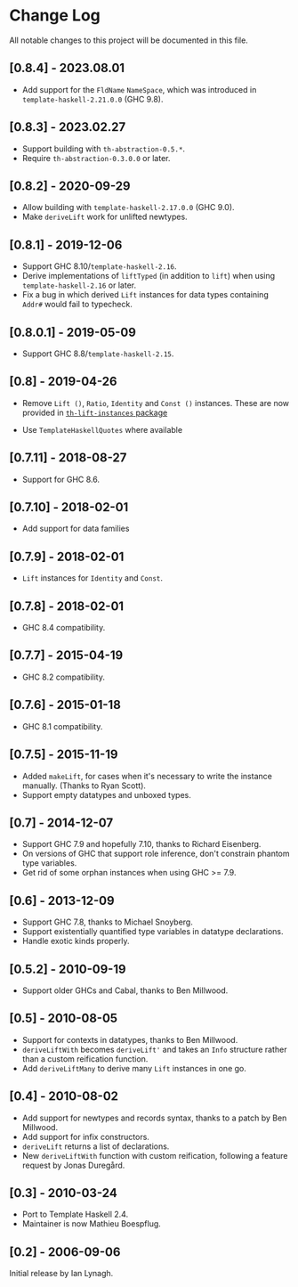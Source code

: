 # Change Log

All notable changes to this project will be documented in this file.

## [0.8.4] - 2023.08.01

* Add support for the `FldName` `NameSpace`, which was introduced in
  `template-haskell-2.21.0.0` (GHC 9.8).

## [0.8.3] - 2023.02.27

* Support building with `th-abstraction-0.5.*`.
* Require `th-abstraction-0.3.0.0` or later.

## [0.8.2] - 2020-09-29

* Allow building with `template-haskell-2.17.0.0` (GHC 9.0).
* Make `deriveLift` work for unlifted newtypes.

## [0.8.1] - 2019-12-06

* Support GHC 8.10/`template-haskell-2.16`.
* Derive implementations of `liftTyped` (in addition to `lift`) when using
  `template-haskell-2.16` or later.
* Fix a bug in which derived `Lift` instances for data types containing
  `Addr#` would fail to typecheck.

## [0.8.0.1] - 2019-05-09

* Support GHC 8.8/`template-haskell-2.15`.

## [0.8] - 2019-04-26

* Remove `Lift ()`, `Ratio`, `Identity` and `Const ()` instances.
  These are now provided in [`th-lift-instances` package](http://hackage.haskell.org/package/th-lift-instances)
- Use `TemplateHaskellQuotes` where available

## [0.7.11] - 2018-08-27

* Support for GHC 8.6.

## [0.7.10] - 2018-02-01

* Add support for data families

## [0.7.9] - 2018-02-01

* `Lift` instances for `Identity` and `Const`.

## [0.7.8] - 2018-02-01

* GHC 8.4 compatibility.

## [0.7.7] - 2015-04-19

* GHC 8.2 compatibility.

## [0.7.6] - 2015-01-18

* GHC 8.1 compatibility.

## [0.7.5] - 2015-11-19

* Added `makeLift`, for cases when it's necessary to write the
  instance manually. (Thanks to Ryan Scott).
* Support empty datatypes and unboxed types.

## [0.7] - 2014-12-07

* Support GHC 7.9 and hopefully 7.10, thanks to Richard Eisenberg.
* On versions of GHC that support role inference, don't constrain
  phantom type variables.
* Get rid of some orphan instances when using GHC >= 7.9.

## [0.6] - 2013-12-09

* Support GHC 7.8, thanks to Michael Snoyberg.
* Support existentially quantified type variables in datatype
  declarations.
* Handle exotic kinds properly.

## [0.5.2] - 2010-09-19

* Support older GHCs and Cabal, thanks to Ben Millwood.

## [0.5] - 2010-08-05

* Support for contexts in datatypes, thanks to Ben Millwood.
* `deriveLiftWith` becomes `deriveLift'` and takes an `Info`
  structure rather than a custom reification function.
* Add `deriveLiftMany` to derive many `Lift` instances in one go.

## [0.4] - 2010-08-02

* Add support for newtypes and records syntax, thanks to a patch by
  Ben Millwood.
* Add support for infix constructors.
* `deriveLift` returns a list of declarations.
* New `deriveLiftWith` function with custom reification, following
  a feature request by Jonas Duregård.

## [0.3] - 2010-03-24

* Port to Template Haskell 2.4.
* Maintainer is now Mathieu Boespflug.

## [0.2] - 2006-09-06

Initial release by Ian Lynagh.
